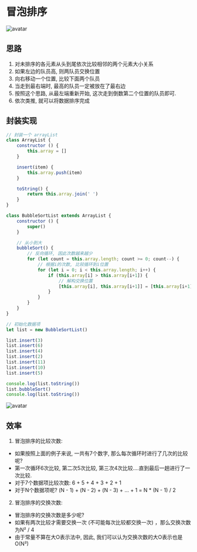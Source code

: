 # 冒泡排序
![avatar](https://upload-images.jianshu.io/upload_images/1102036-b8b1aca05ccf1b24?imageMogr2/auto-orient/strip|imageView2/2/w/404/format/webp)
## 思路
1. 对未排序的各元素从头到尾依次比较相邻的两个元素大小关系 
2. 如果左边的队员高, 则两队员交换位置 
3. 向右移动一个位置, 比较下面两个队员 
4. 当走到最右端时, 最高的队员一定被放在了最右边 
5. 按照这个思路, 从最左端重新开始, 这次走到倒数第二个位置的队员即可. 
6. 依次类推, 就可以将数据排序完成

## 封装实现
```js
// 封装一个 arrayList
class ArrayList {
    constructor () {
        this.array = []
    }

    insert(item) {
        this.array.push(item)
    }

    toString() {
        return this.array.join(' ')
    }
}

class BubbleSortList extends ArrayList {
    constructor () {
        super()
    }

    // 从小到大
    bubbleSort() {
        // 反向循环, 因此次数越来越少
        for (let count = this.array.length; count >= 0; count--) {
            // 根据i的次数, 比较循环到i位置
            for (let i = 0; i < this.array.length; i++) {
                if (this.array[i] > this.array[i+1]) {
                    // 解构交换位置
                    [this.array[i], this.array[i+1]] = [this.array[i+1], this.array[i]]
                }
            }
        }
    }
}

// 初始化数据项
let list = new BubbleSortList()

list.insert(3)
list.insert(6)
list.insert(4)
list.insert(2)
list.insert(11)
list.insert(10)
list.insert(5)

console.log(list.toString())
list.bubbleSort()
console.log(list.toString())
```
![avatar](https://upload-images.jianshu.io/upload_images/1102036-143b34a96f876463?imageMogr2/auto-orient/strip|imageView2/2/w/1167/format/webp)

## 效率
1. 冒泡排序的比较次数:
 - 如果按照上面的例子来说, 一共有7个数字, 那么每次循环时进行了几次的比较呢? 
 - 第一次循环6次比较, 第二次5次比较, 第三次4次比较....直到最后一趟进行了一次比较. 
 - 对于7个数据项比较次数: 6 + 5 + 4 + 3 + 2 + 1 
 - 对于N个数据项呢? (N - 1) + (N - 2) + (N - 3) + ... + 1 = N * (N - 1) / 2

2. 冒泡排序的交换次数:
 - 冒泡排序的交换次数是多少呢? 
 - 如果有两次比较才需要交换一次 (不可能每次比较都交换一次) ，那么交换次数为N² / 4 
 - 由于常量不算在大O表示法中, 因此, 我们可以认为交换次数的大O表示也是O(N²)

